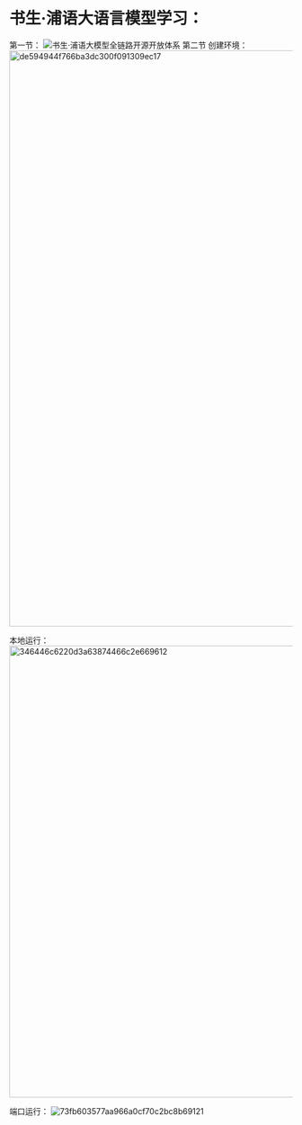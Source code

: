 # 书生·浦语大语言模型学习：
第一节：
![书生·浦语大模型全链路开源开放体系](https://github.com/user-attachments/assets/d5999d3a-7dc6-4d17-8558-1a9a038b84e9)
第二节
创建环境：
<img width="1025" alt="de594944f766ba3dc300f091309ec17" src="https://github.com/user-attachments/assets/6edcaaa3-4e92-48c8-922c-c4231cbfed40">

本地运行：
<img width="804" alt="346446c6220d3a63874466c2e669612" src="https://github.com/user-attachments/assets/922fcace-bc5e-403a-99db-79e905512e55">

端口运行：
![73fb603577aa966a0cf70c2bc8b69121](https://github.com/user-attachments/assets/90c6a042-0c0e-4f42-b7cb-9d7f3dbce4d1)

